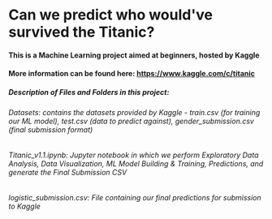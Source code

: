 # Can we predict who would've survived the Titanic?
#### This is a Machine Learning project aimed at beginners, hosted by Kaggle
#### More information can be found here: https://www.kaggle.com/c/titanic

##### Description of Files and Folders in this project:

###### Datasets: contains the datasets provided by Kaggle - train.csv (for training our ML model), test.csv (data to predict against), gender_submission.csv (final submission format)

###### Titanic_v1.1.ipynb: Jupyter notebook in which we perform Exploratory Data Analysis, Data Visualization, ML Model Building & Training, Predictions, and generate the Final Submission CSV

###### logistic_submission.csv: File containing our final predictions for submission to Kaggle





